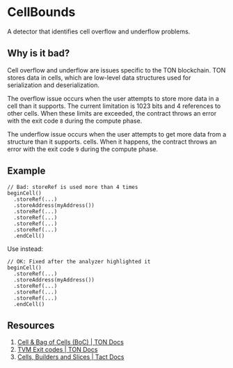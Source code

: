 # CellBounds
A detector that identifies cell overflow and underflow problems.

## Why is it bad?
Cell overflow and underflow are issues specific to the TON blockchain. TON
stores data in cells, which are low-level data structures used for serialization
and deserialization.

The overflow issue occurs when the user attempts to store more data in a cell
than it supports. The current limitation is 1023 bits and 4 references to other
cells. When these limits are exceeded, the contract throws an error with the
exit code `8` during the compute phase.

The underflow issue occurs when the user attempts to get more data from a
structure than it supports. cells. When it happens, the contract throws an
error with the exit code `9` during the compute phase.

## Example
```tact
// Bad: storeRef is used more than 4 times
beginCell()
  .storeRef(...)
  .storeAddress(myAddress())
  .storeRef(...)
  .storeRef(...)
  .storeRef(...)
  .storeRef(...)
  .endCell()
```

Use instead:
```tact
// OK: Fixed after the analyzer highlighted it
beginCell()
  .storeRef(...)
  .storeAddress(myAddress())
  .storeRef(...)
  .storeRef(...)
  .storeRef(...)
  .endCell()
```

## Resources
1. [Cell & Bag of Cells (BoC) | TON Docs](https://docs.ton.org/develop/data-formats/cell-boc)
2. [TVM Exit codes | TON Docs](https://docs.ton.org/learn/tvm-instructions/tvm-exit-codes)
3. [Cells, Builders and Slices | Tact Docs](https://docs.tact-lang.org/ref/core-cells/)

